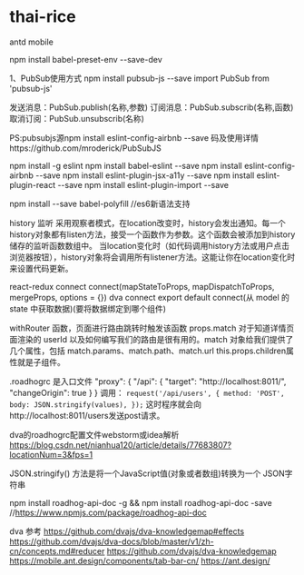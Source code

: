 # thai-rice

antd mobile 

npm install babel-preset-env --save-dev

1、PubSub使用方式
npm install pubsub-js --save
import PubSub from 'pubsub-js'

发送消息：PubSub.publish(名称,参数)
订阅消息：PubSub.subscrib(名称,函数)
取消订阅：PubSub.unsubscrib(名称)

PS:pubsubjs源npm install eslint-config-airbnb --save
码及使用详情https://github.com/mroderick/PubSubJS



npm install -g eslint
npm install  babel-eslint --save
npm install eslint-config-airbnb  --save
npm install eslint-plugin-jsx-a11y  --save
npm install eslint-plugin-react  --save
npm install eslint-plugin-import  --save

npm install --save babel-polyfill  //es6新语法支持


history 监听
采用观察者模式，在location改变时，history会发出通知。每一个history对象都有listen方法，接受一个函数作为参数。这个函数会被添加到history储存的监听函数数组中。
当location变化时（如代码调用history方法或用户点击浏览器按钮），history对象将会调用所有listener方法。这能让你在location变化时来设置代码更新。

react-redux  connect      connect(mapStateToProps, mapDispatchToProps, mergeProps, options = {}) 
dva          connect      export default connect(从 model 的 state 中获取数据)(要将数据绑定到哪个组件)

withRouter 函数，页面进行路由跳转时触发该函数
props.match 对于知道详情页面渲染的 userId 以及如何编写我们的路由是很有用的。match 对象给我们提供了几个属性，包括 match.params、match.path、match.url
this.props.children属性就是子组件。


.roadhogrc 是入口文件
"proxy": { "/api": { "target": "http://localhost:8011/", "changeOrigin": true } }
调用：
`request('/api/users', {
  method: 'POST',
  body: JSON.stringify(values),
});`
这时程序就会向http://localhost:8011/users发送post请求。


dva的roadhogrc配置文件webstorm或idea解析
https://blog.csdn.net/nianhua120/article/details/77683807?locationNum=3&fps=1

JSON.stringify() 方法是将一个JavaScript值(对象或者数组)转换为一个 JSON字符串

npm install roadhog-api-doc -g  &&  npm install roadhog-api-doc -save    //https://www.npmjs.com/package/roadhog-api-doc

dva  参考 
https://github.com/dvajs/dva-knowledgemap#effects  https://github.com/dvajs/dva-docs/blob/master/v1/zh-cn/concepts.md#reducer  https://github.com/dvajs/dva-knowledgemap
https://mobile.ant.design/components/tab-bar-cn/   https://ant.design/
